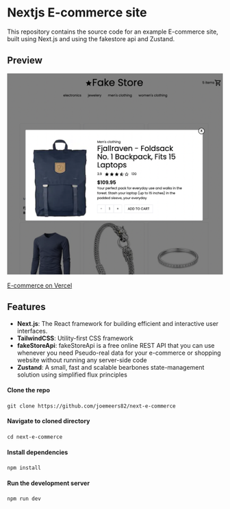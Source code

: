 # Nextjs E-commerce site

This repository contains the source code for an example E-commerce site, built using Next.js and using the fakestore api and Zustand.

## Preview

![ecommerce example](./ecommerce.png)

[E-commerce on Vercel](https://next-e-commerce-weld.vercel.app/)

## Features

- **Next.js**: The React framework for building efficient and interactive user interfaces.
- **TailwindCSS**: Utility-first CSS framework
- **fakeStoreApi**: fakeStoreApi is a free online REST API that you can use whenever you need Pseudo-real data for your e-commerce or shopping website without running any server-side code
- **Zustand**: A small, fast and scalable bearbones state-management solution using simplified flux principles

#### Clone the repo

`git clone https://github.com/joemeers82/next-e-commerce`

#### Navigate to cloned directory

`cd next-e-commerce`

#### Install dependencies

`npm install`

#### Run the development server

`npm run dev`
